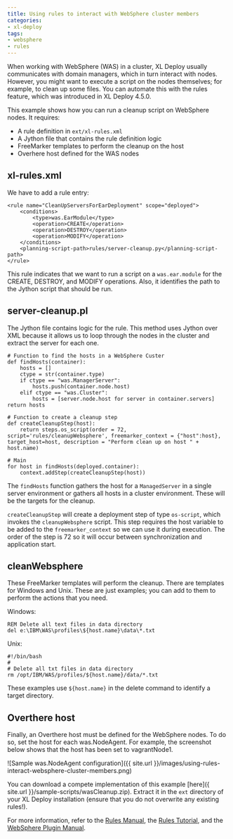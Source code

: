 ```yaml
---
title: Using rules to interact with WebSphere cluster members
categories:
- xl-deploy
tags:
- websphere
- rules
---
```


When working with WebSphere (WAS) in a cluster, XL Deploy usually communicates with domain managers, which in turn interact with nodes. However, you might want to execute a script on the nodes themselves; for example, to clean up some files. You can automate this with the rules feature, which was introduced in XL Deploy 4.5.0.

This example shows how you can run a cleanup script on WebSphere nodes. It requires:

* A rule definition in `ext/xl-rules.xml`
* A Jython file that contains the rule definition logic
* FreeMarker templates to perform the cleanup on the host
* Overhere host defined for the WAS nodes

## xl-rules.xml

We have to add a rule entry:

    <rule name="CleanUpServersForEarDeployment" scope="deployed">
        <conditions>
            <type>was.EarModule</type>
            <operation>CREATE</operation>
            <operation>DESTROY</operation>
            <operation>MODIFY</operation>
        </conditions>
        <planning-script-path>rules/server-cleanup.py</planning-script-path>
    </rule>

This rule indicates that we want to run a script on a `was.ear.module` for the CREATE, DESTROY, and MODIFY operations. Also, it identifies the path to the Jython script that should be run.

## server-cleanup.pl

The Jython file contains logic for the rule. This method uses Jython over XML because it allows us to loop through the nodes in the cluster and extract the server for each one.

    # Function to find the hosts in a WebSphere Custer
    def findHosts(container):
        hosts = []
        ctype = str(container.type)
        if ctype == "was.ManagerServer":
            hosts.push(container.node.host)
        elif ctype == "was.Cluster":
            hosts = [server.node.host for server in container.servers]
    return hosts

    # Function to create a cleanup step
    def createCleanupStep(host):
        return steps.os_script(order = 72, script='rules/cleanupWebsphere', freemarker_context = {"host":host}, target_host=host, description = "Perform clean up on host " + host.name)

    # Main
    for host in findHosts(deployed.container):
        context.addStep(createCleanupStep(host))

The `findHosts` function gathers the host for a `ManagedServer` in a single server environment or gathers all hosts in a cluster environment. These will be the targets for the cleanup.

`createCleanupStep` will create a deployment step of type `os-script`, which invokes the `cleanupWebsphere` script. This step requires the host variable to be added to the `freemarker_context` so we can use it during execution. The order of the step is 72 so it will occur between synchronization and application start.

## cleanWebsphere

These FreeMarker templates will perform the cleanup. There are templates for Windows and Unix. These are just examples; you can add to them to perform the actions that you need.

Windows:

    REM Delete all text files in data directory
    del e:\IBM\WAS\profiles\${host.name}\data\*.txt

Unix:

    #!/bin/bash
    #
    # Delete all txt files in data directory
    rm /opt/IBM/WAS/profiles/${host.name}/data/*.txt

These examples use `${host.name}` in the delete command to identify a target directory.

## Overthere host

Finally, an Overthere host must be defined for the WebSphere nodes. To do so, set the host for each was.NodeAgent. For example, the screenshot below shows that the host has been set to vagrantNode1.

![Sample was.NodeAgent configuration]({{ site.url }}/images/using-rules-interact-websphere-cluster-members.png)

You can download a compete implementation of this example [here]({ site.url }}/sample-scripts/wasCleanup.zip). Extract it in the `ext` directory of your XL Deploy installation (ensure that you do not overwrite any existing rules!).

For more information, refer to the [Rules Manual](http://docs.xebialabs.com/releases/latest/xl-deploy/rulesmanual.html), the [Rules Tutorial](http://docs.xebialabs.com/releases/latest/xl-deploy/rulestutorial.html), and the [WebSphere Plugin Manual](http://docs.xebialabs.com/releases/latest/was-plugin/wasPluginManual.html).
